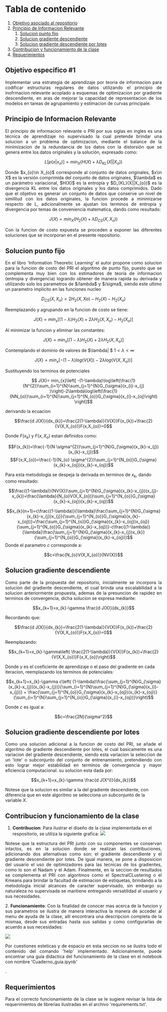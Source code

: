 
# Tabla de contenido
1. [Objetivo asociado al repositorio](#objetivo)
2. [Principio de Informacion Relevante](#PRI)
    1. [Solucion punto fijo](#FP)
    2. [Solucion gradiente descendiente](#GD)
    3. [Solucion gradiente descendiente por lotes](#batch)
3. [Contribucion y funcionamiento de la clase](#app)
4. [Requerimientos](#req)


## Objetivo especifico #1 <a name='objetivo'></a>
<p style='text-align: justify;'>Implementar una estrategia de aprendizaje por teoria de informacion para codificar estructuras regulares de datos utilizando el principio de inofrmacion relevante acoplado a esquemas de optimizacion por gradiente descendiente, en aras de mejorar la capacidad de representacion de los modelos en tareas de agrupamiento y estimacion de curvas principale.</p>

## Principio de Informacion Relevante<a name='PRI'></a>
<p style='text-align: justify;'>El principio de informacion relevante o PRI por sus siglas en ingles es una técnica de aprendizaje no supervisado la cual pretende brindar una solucion a un problema de optimizacion, mediante el balance de la minimizacion de la redundancia de los datos con la distorsión que se genera entre los datos originales y la solución, expresado como: </p>

$$L[p(x|x_{o})]=min_{X}(H(X)+\lambda D_{KL}(X||X_{o}))$$

<p style='text-align: justify;'>Donde $x_{o}\in X_{o}$  corresponde al conjunto de datos originales, $x\in X$ es la versión comprimida del conjunto de datos originales, $\lambda$ es un parámetro variacional, $H(X)$ es la entropía y $D_{KL}(X||X_{o})$ es la divergencia KL entre los datos originales y los datos comprimidos. Dado que el objetivo es generar un conjunto de datos que conserve un nivel de similitud con los datos originales, la funcion procede a minimizarse respecto de L, adicionalmente se ajustan los terminos de entropia y divergencia por temas de conveniencia matematica, dando como resultado:</p>

$$J(X)=min_{X}(H_{2}(X)+\lambda D_{CS}(X,X_{o}))$$

<p style='text-align: justify;'> Con la funcion de costo expuesta se proceden a exponer las diferentes soluciones que se incorporan en el presente repositorio.</p>

## Solucion punto fijo <a name='FP'></a>
<p style='text-align: justify;'> En el libro 'Information Theoretic Learning' el autor propone como solucion para la funcion de costo del PRI el algoritmo de punto fijo, puesto que se complementa muy bien con los estimadores de teoria de informacion (entropia y divergencia) logrando obtener de manera rapida su derivada y utilizando solo los parametros de $/lambda$ y $/sigma$, siendo este ultimo un parametro implicito en las funciones nucleo</p>

$$D_{CS}(X,X_{o}) = 2H_2(X,Xo)-H_{2}(X)-H_2(X_{o})$$

Reemplazando y agrupando en la funcion de costo se tiene:

$$ J(X)=min_{x}[(1-\lambda)H_{2}(X)+2\lambda H_{2}(X,X_{o})-H_2(X_{o})]$$

Al minimizar la funcion y eliminar las constantes:

$$ J(X)=min_{x}[(1-\lambda)H_{2}(X)+2\lambda H_{2}(X,X_{o})]$$

Contemplando el dominio de valores de $\lambda| $ $1<\lambda<\infty$

$$J(X)=min_{x}[-(1-\lambda)log(V(X))-2\lambda log(V(X,X_{o}))]$$

Sustituyendo los terminos de potenciales

$$ J(X)= min_{x}\left[ -(1-\lambda)\log\left(\frac{1}{N^{2}}\sum_{i=1}^{N}\sum_{j=1}^{N}G_{\sigma}(x_{i}-x_{j} )\right)-2\lambda\log\left(\frac{1}{NN_{o}}\sum_{i=1}^{N}\sum_{j=1}^{N_{o}}G_{\sigma}(x_{i}-x_{oj}\right) \right]$$

derivando la ecuacion

$$\frac{d J(X)}{dx_{k}}=\frac{2(1-\lambda)}{V(X)}F(x_{k})+\frac{2}{V(X,X_{o})}F(x,X_{o})=0$$

Donde $F(x_{k})$ y $F(x,X_{o})$ estan definidos como:

$$F(x_{k})=\frac{-1}{N \sigma^{2}}\sum_{j=1}^{N}G_{\sigma}(x_{k}-x_{j})(x_{k}-x_{j})$$ 
$$F(x;X_{o})=\frac{-1}{N_{o} \sigma^{2}}\sum_{j=1}^{N_{o}}G_{\sigma}(x_{k}-x_{oj})(x_{k}-x_{oj})$$ 

Para esta metodologia se despeja la derivada en terminos de $x_{k}$, dando como resultado:

$$\frac{(1-\lambda)}{NV(X)}\sum_{j=1}^{N}G_{\sigma}(x_{k}-x_{j})(x_{j}-x_{k})=\frac{\lambda}{N_{o}V(X,X_{o})}\sum_{j=1}^{N_{o}}G_{\sigma}(x_{k}-x_{oj})(x_{k}-x_{oj})$$

$$x_{k}(n+1)=c\frac{(1-\lambda)}{\lambda}\frac{\sum_{j=1}^{N}G_{\sigma}(x_{k}-x_{j})x_{j}}{\sum_{j=1}^{N_{o}}G_{\sigma}(x_{k}-x_{oj})}+\frac{\sum_{j=1}^{N_{o}}G_{\sigma}(x_{k}-x_{oj})x_{oj}}{\sum_{j=1}^{N_{o}}G_{\sigma}(x_{k}-x_{oj})}-c\frac{(1-\lambda)}{\lambda}\frac{\sum_{j=1}^{N}G_{\sigma}(x_{k}-x_{j})x_{k}}{\sum_{j=1}^{N_{o}}G_{\sigma}(x_{k}-x_{oj})}$$
Donde el parametro $c$ corresponde a:

$$c=\frac{N_{o}V(X,X_{o})}{NV(X)}$$ 

## Solucion gradiente descendiente <a name='GD'></a>

<p style='text-align: justify;'>Como parte de la propuesta del repositorio, inicialmente se incorpora la solucion del gradiente descendiente, el cual brinda una escalabilidad a la solucion anteriormente propuesta, ademas de la presuncion de rapidez en terminos de convergencia, dicha solucion se expresa mediante:</p>


$$x_{k+1}=x_{k}-\gamma \frac{d J(X)}{dx_{k}}$$

Recordando que:

$$\frac{d J(X)}{dx_{k}}=\frac{2(1-\lambda)}{V(X)}F(x_{k})+\frac{2}{V(X,X_{o})}F(x,X_{o})=0$$

Reemplazando:

$$x_{k+1}=x_{k}-\gamma\left( \frac{2(1-\lambda)}{V(X)}F(x_{k})+\frac{2}{V(X,X_{o})}F(x,X_{o})\right)$$

Donde $\gamma$ es el coeficiente de aprendizaje o el paso del gradiente en cada iteracion, reemplazando los terminos de potenciales:

$$x_{k+1}=x_{k}-\gamma c\left( (1-\lambda)\frac{\sum_{j=1}^{N}G_{\sigma}(x_{k}-x_{j})(x_{k}-x_{j})}{\sum_{i=1}^{N}\sum_{j=1}^{N}G_{\sigma}(x_{i}-x_{j})} + \frac{\sum_{j=1}^{N_{o}}G_{\sigma}(x_{k}-x_{oj})(x_{k}-x_{oj})}{\sum_{i=1}^{N}\sum_{j=1}^{N_{o}}G_{\sigma}(x_{i}-x_{oj})}\right)$$

Donde $c$ es igual a:

$$c=\frac{2N}{\sigma^2}$$

## Solucion gradiente descendiente por lotes <a name='batch'></a>

<p style='text-align: justify;'>Como una solucion adicional a la funcion de costo del PRI, se añade el algoritmo de gradiente descendiente por lotes, el cual basicamente es una variacion del gradiente descendiente, siendo esta variacion la seleccion de un 'lote' o subconjunto del conjunto de entrenamiento, pretendiendo con esto lograr mejor estabilidad en terminos de convergencia y mayor eficiencia computacional. su solucion esta dada por:  </p>

$$x_{k+1}=x_{k}-\gamma \frac{d J(X^i)}{dx_{k}}$$

Notese que la solucion es similar a la del gradiente descendiente, con diferencia que en este algoritmo se selecciona un subconjunto de la variable $X$.

## Contribucion y funcionamiento de la clase <a name='app'></a>
1. <b>Contribucion</b>: 
Para ilustrar el diseño de la clase implementada en el respositorio, se utiliza la siguiente grafica:
![](data/FlowGraph.png)
<p style='text-align: justify;'>Notese que la estructura del PRI junto con su componentes se conservan intactos, es en la solucion donde se realizan las contribuciones, adicionando dos alternativas como son: el gradiente descendiente y el gradiente descendiente por lotes. De igual manera, se pone a disposicion del usuario el uso de optimizadores para las tecnicas de los gradientes, como lo son el Nadam y el Adam. Finalmente, en la seccion de resultados se complementa el PRI con algoritmos como el SpectralCLustering o el Kmeans para brindar la facultad de estimacion de estiquetas, brindando a la metodologia inicial alcances de caracter supervisado, sin embargo su naturaleza no supervisada se mantiene entregando versatilidad al usuario y sus necesidades.</p>
<p style='text-align: justify;'>2. <b>Funcionamiento</b>: Con la finalidad de conocer mas acerca de la funcion y sus parametros se ilustra de manera interactiva la manera de acceder al menu de ayuda de la clase, alli encontrara una descripcion completa de la mismaa, desde sus entradas hasta sus salidas y como configurarlas de acuerdo a sus necesidades:</p>

![](data/help.png)

<p style='text-align: justify;'>Por cuestiones esteticas y de espacio en esta seccion no se ilustra todo el contenido del comando 'help' implementado. Adicionalmente, puede encontrar una guia didactica del funcionamiento de la clase en el notebook con nombre 'Cuaderno_guia.ipynb'</p>.

## Requerimientos <a name='req'></a>
<p style='text-align: justify;'>Para el correcto funcionamiento de la clase se le sugiere revisar la lista de requerimientos de librerias ilustradas en el archivo 'requirements.txt'.</p>
